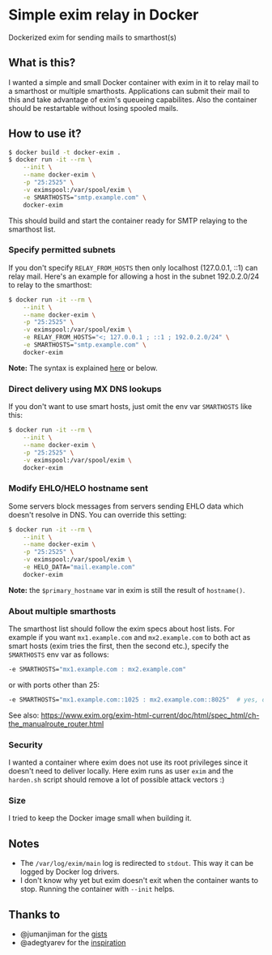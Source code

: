# Simple exim relay in Docker
Dockerized exim for sending mails to smarthost(s)

## What is this?

I wanted a simple and small Docker container with exim in it to relay mail to a smarthost or multiple smarthosts.
Applications can submit their mail to this and take advantage of exim's queueing capabilites.
Also the container should be restartable without losing spooled mails.

## How to use it?

```bash
$ docker build -t docker-exim .
$ docker run -it --rm \
    --init \
    --name docker-exim \
    -p "25:2525" \
    -v eximspool:/var/spool/exim \
    -e SMARTHOSTS="smtp.example.com" \
    docker-exim
```
This should build and start the container ready for SMTP relaying to the smarthost list.

### Specify permitted subnets

If you don't specify `RELAY_FROM_HOSTS` then only localhost (127.0.0.1, ::1) can relay mail.
Here's an example for allowing a host in the subnet 192.0.2.0/24 to relay to the smarthost:

```bash
$ docker run -it --rm \
    --init \
    --name docker-exim \
    -p "25:2525" \
    -v eximspool:/var/spool/exim \
    -e RELAY_FROM_HOSTS="<; 127.0.0.1 ; ::1 ; 192.0.2.0/24" \
    -e SMARTHOSTS="smtp.example.com" \
    docker-exim
```

**Note:** The syntax is explained [here](https://www.exim.org/exim-html-current/doc/html/spec_html/ch-domain_host_address_and_local_part_lists.html#SECTnamedlists) or below.

### Direct delivery using MX DNS lookups

If you don't want to use smart hosts, just omit the env var `SMARTHOSTS` like this:

```bash
$ docker run -it --rm \
    --init \
    --name docker-exim \
    -p "25:2525" \
    -v eximspool:/var/spool/exim \
    docker-exim
```

### Modify EHLO/HELO hostname sent

Some servers block messages from servers sending EHLO data which doesn't resolve in DNS. You can override this setting:

```bash
$ docker run -it --rm \
    --init \
    --name docker-exim \
    -p "25:2525" \
    -v eximspool:/var/spool/exim \
    -e HELO_DATA="mail.example.com"
    docker-exim
```

**Note:** the `$primary_hostname` var in exim is still the result of `hostname()`.

### About multiple smarthosts

The smarthost list should follow the exim specs about host lists.
For example if you want `mx1.example.com` and `mx2.example.com` to both act as smart hosts (exim tries the first, then the second etc.), specify the `SMARTHOSTS` env var as follows:

```bash
-e SMARTHOSTS="mx1.example.com : mx2.example.com"
```

or with ports other than 25:

```bash
-e SMARTHOSTS="mx1.example.com::1025 : mx2.example.com::8025"  # yes, double colon (::)
```

See also: https://www.exim.org/exim-html-current/doc/html/spec_html/ch-the_manualroute_router.html

### Security

I wanted a container where exim does not use its root privileges since it doesn't need to deliver locally. Here exim runs as user `exim` and the `harden.sh` script should remove a lot of possible attack vectors :)

### Size

I tried to keep the Docker image small when building it.

## Notes

* The `/var/log/exim/main` log is redirected to `stdout`. This way it can be logged by Docker log drivers.
* I don't know why yet but exim doesn't exit when the container wants to stop. Running the container with `--init` helps.

## Thanks to

* @jumanjiman for the [gists](https://gist.github.com/jumanjiman/da6935986c1d1d2a7451)
* @adegtyarev for the [inspiration](https://github.com/adegtyarev/docker-exim)
